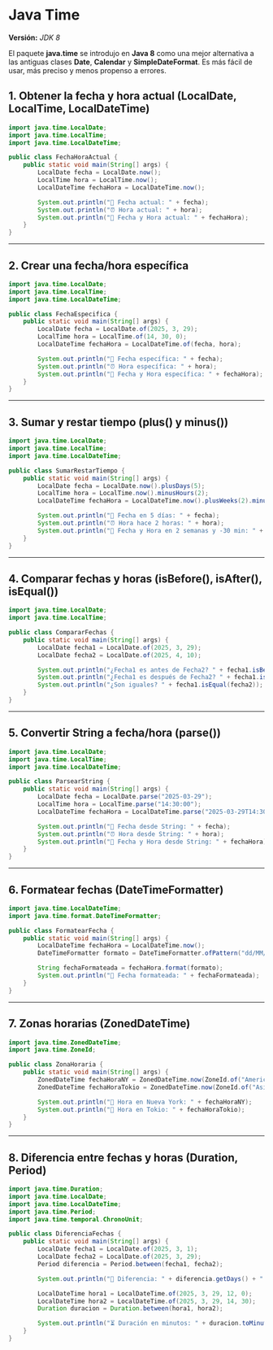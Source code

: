 # Java Time
**Versión:** _JDK 8_

El paquete **java.time** se introdujo en **Java 8** como una mejor alternativa a las antiguas clases **Date**, **Calendar** y **SimpleDateFormat**. Es más fácil de usar, más preciso y menos propenso a errores.

## 1. Obtener la fecha y hora actual (**LocalDate, LocalTime, LocalDateTime**)
```java
import java.time.LocalDate;
import java.time.LocalTime;
import java.time.LocalDateTime;

public class FechaHoraActual {
    public static void main(String[] args) {
        LocalDate fecha = LocalDate.now();
        LocalTime hora = LocalTime.now();
        LocalDateTime fechaHora = LocalDateTime.now();

        System.out.println("📅 Fecha actual: " + fecha);
        System.out.println("⏰ Hora actual: " + hora);
        System.out.println("📆 Fecha y Hora actual: " + fechaHora);
    }
}
```

---

## 2. Crear una fecha/hora específica
```java
import java.time.LocalDate;
import java.time.LocalTime;
import java.time.LocalDateTime;

public class FechaEspecifica {
    public static void main(String[] args) {
        LocalDate fecha = LocalDate.of(2025, 3, 29);
        LocalTime hora = LocalTime.of(14, 30, 0);
        LocalDateTime fechaHora = LocalDateTime.of(fecha, hora);

        System.out.println("📅 Fecha específica: " + fecha);
        System.out.println("⏰ Hora específica: " + hora);
        System.out.println("📆 Fecha y Hora específica: " + fechaHora);
    }
}
```

---

##  3. Sumar y restar tiempo (**plus() y minus()**)
```java
import java.time.LocalDate;
import java.time.LocalTime;
import java.time.LocalDateTime;

public class SumarRestarTiempo {
    public static void main(String[] args) {
        LocalDate fecha = LocalDate.now().plusDays(5);
        LocalTime hora = LocalTime.now().minusHours(2);
        LocalDateTime fechaHora = LocalDateTime.now().plusWeeks(2).minusMinutes(30);

        System.out.println("📅 Fecha en 5 días: " + fecha);
        System.out.println("⏰ Hora hace 2 horas: " + hora);
        System.out.println("📆 Fecha y Hora en 2 semanas y -30 min: " + fechaHora);
    }
}
```

---

## 4. Comparar fechas y horas (**isBefore(), isAfter(), isEqual()**)
```java
import java.time.LocalDate;
import java.time.LocalTime;

public class CompararFechas {
    public static void main(String[] args) {
        LocalDate fecha1 = LocalDate.of(2025, 3, 29);
        LocalDate fecha2 = LocalDate.of(2025, 4, 10);

        System.out.println("¿Fecha1 es antes de Fecha2? " + fecha1.isBefore(fecha2));
        System.out.println("¿Fecha1 es después de Fecha2? " + fecha1.isAfter(fecha2));
        System.out.println("¿Son iguales? " + fecha1.isEqual(fecha2));
    }
}
```

---

## 5. Convertir String a fecha/hora (**parse()**)
```java
import java.time.LocalDate;
import java.time.LocalTime;
import java.time.LocalDateTime;

public class ParsearString {
    public static void main(String[] args) {
        LocalDate fecha = LocalDate.parse("2025-03-29");
        LocalTime hora = LocalTime.parse("14:30:00");
        LocalDateTime fechaHora = LocalDateTime.parse("2025-03-29T14:30:00");

        System.out.println("📅 Fecha desde String: " + fecha);
        System.out.println("⏰ Hora desde String: " + hora);
        System.out.println("📆 Fecha y Hora desde String: " + fechaHora);
    }
}
```

---

## 6. Formatear fechas (**DateTimeFormatter**)
```java
import java.time.LocalDateTime;
import java.time.format.DateTimeFormatter;

public class FormatearFecha {
    public static void main(String[] args) {
        LocalDateTime fechaHora = LocalDateTime.now();
        DateTimeFormatter formato = DateTimeFormatter.ofPattern("dd/MM/yyyy HH:mm:ss");

        String fechaFormateada = fechaHora.format(formato);
        System.out.println("📆 Fecha formateada: " + fechaFormateada);
    }
}
```

---

## 7. Zonas horarias (**ZonedDateTime**)
```java
import java.time.ZonedDateTime;
import java.time.ZoneId;

public class ZonaHoraria {
    public static void main(String[] args) {
        ZonedDateTime fechaHoraNY = ZonedDateTime.now(ZoneId.of("America/New_York"));
        ZonedDateTime fechaHoraTokio = ZonedDateTime.now(ZoneId.of("Asia/Tokyo"));

        System.out.println("🗽 Hora en Nueva York: " + fechaHoraNY);
        System.out.println("🗾 Hora en Tokio: " + fechaHoraTokio);
    }
}
```

---

##  8. Diferencia entre fechas y horas (**Duration, Period**)
```java
import java.time.Duration;
import java.time.LocalDate;
import java.time.LocalDateTime;
import java.time.Period;
import java.time.temporal.ChronoUnit;

public class DiferenciaFechas {
    public static void main(String[] args) {
        LocalDate fecha1 = LocalDate.of(2025, 3, 1);
        LocalDate fecha2 = LocalDate.of(2025, 3, 29);
        Period diferencia = Period.between(fecha1, fecha2);

        System.out.println("📅 Diferencia: " + diferencia.getDays() + " días");

        LocalDateTime hora1 = LocalDateTime.of(2025, 3, 29, 12, 0);
        LocalDateTime hora2 = LocalDateTime.of(2025, 3, 29, 14, 30);
        Duration duracion = Duration.between(hora1, hora2);

        System.out.println("⏳ Duración en minutos: " + duracion.toMinutes() + " minutos");
    }
}
```